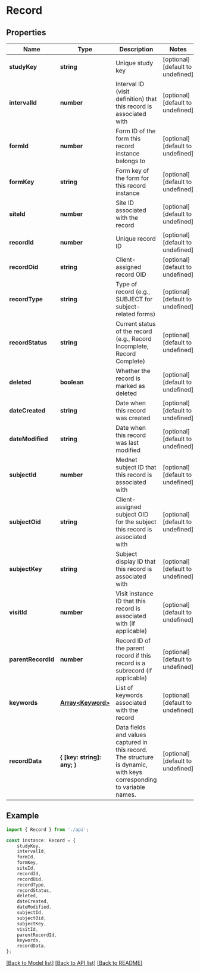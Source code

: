 # Record


## Properties

Name | Type | Description | Notes
------------ | ------------- | ------------- | -------------
**studyKey** | **string** | Unique study key | [optional] [default to undefined]
**intervalId** | **number** | Interval ID (visit definition) that this record is associated with | [optional] [default to undefined]
**formId** | **number** | Form ID of the form this record instance belongs to | [optional] [default to undefined]
**formKey** | **string** | Form key of the form for this record instance | [optional] [default to undefined]
**siteId** | **number** | Site ID associated with the record | [optional] [default to undefined]
**recordId** | **number** | Unique record ID | [optional] [default to undefined]
**recordOid** | **string** | Client-assigned record OID | [optional] [default to undefined]
**recordType** | **string** | Type of record (e.g., SUBJECT for subject-related forms) | [optional] [default to undefined]
**recordStatus** | **string** | Current status of the record (e.g., Record Incomplete, Record Complete) | [optional] [default to undefined]
**deleted** | **boolean** | Whether the record is marked as deleted | [optional] [default to undefined]
**dateCreated** | **string** | Date when this record was created | [optional] [default to undefined]
**dateModified** | **string** | Date when this record was last modified | [optional] [default to undefined]
**subjectId** | **number** | Mednet subject ID that this record is associated with | [optional] [default to undefined]
**subjectOid** | **string** | Client-assigned subject OID for the subject this record is associated with | [optional] [default to undefined]
**subjectKey** | **string** | Subject display ID that this record is associated with | [optional] [default to undefined]
**visitId** | **number** | Visit instance ID that this record is associated with (if applicable) | [optional] [default to undefined]
**parentRecordId** | **number** | Record ID of the parent record if this record is a subrecord (if applicable) | [optional] [default to undefined]
**keywords** | [**Array&lt;Keyword&gt;**](Keyword.md) | List of keywords associated with the record | [optional] [default to undefined]
**recordData** | **{ [key: string]: any; }** | Data fields and values captured in this record. The structure is dynamic, with keys corresponding to variable names. | [optional] [default to undefined]

## Example

```typescript
import { Record } from './api';

const instance: Record = {
    studyKey,
    intervalId,
    formId,
    formKey,
    siteId,
    recordId,
    recordOid,
    recordType,
    recordStatus,
    deleted,
    dateCreated,
    dateModified,
    subjectId,
    subjectOid,
    subjectKey,
    visitId,
    parentRecordId,
    keywords,
    recordData,
};
```

[[Back to Model list]](../README.md#documentation-for-models) [[Back to API list]](../README.md#documentation-for-api-endpoints) [[Back to README]](../README.md)
